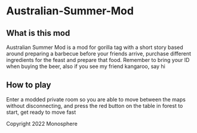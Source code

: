 # Australian-Summer-Mod
## What is this mod
Australian Summer Mod is a mod for gorilla tag with a short story based around preparing a barbecue before your friends arrive,
purchase different ingredients for the feast and prepare that food. Remember to bring your ID when buying the beer, also if
you see my friend kangaroo, say hi
## How to play
Enter a modded private room so you are able to move between the maps without disconnecting, and press the red button on the 
table in forest to start, get ready to move fast

Copyright 2022 Monosphere
